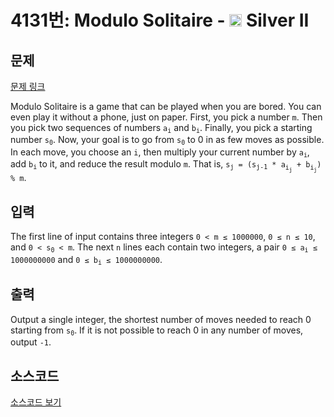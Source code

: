 # 4131번: Modulo Solitaire - <img src="https://static.solved.ac/tier_small/9.svg" style="height:20px" /> Silver II

<!-- performance -->

<!-- 문제 제출 후 깃허브에 푸시를 했을 때 제출한 코드의 성능이 입력될 공간입니다.-->

<!-- end -->

## 문제

[문제 링크](https://boj.kr/4131)


<p>Modulo Solitaire is a game that can be played when you are bored. You can even play it without a phone, just on paper. First, you pick a number <code>m</code>. Then you pick two sequences of numbers <code>a<sub>i</sub></code> and <code>b<sub>i</sub></code>. Finally, you pick a starting number <code>s<sub>0</sub></code>. Now, your goal is to go from <code>s<sub>0</sub></code> to 0 in as few moves as possible. In each move, you choose an <code>i</code>, then multiply your current number by <code>a<sub>i</sub></code>, add <code>b<sub>i</sub></code> to it, and reduce the result modulo <code>m</code>. That is, <code>s<sub>j</sub> = (s<sub>j-1</sub> * a<sub>i<sub>j</sub></sub> + b<sub>i<sub>j</sub></sub>) % m</code>.</p>



## 입력


<p>The first line of input contains three integers <code>0 &lt; m ≤ 1000000</code>, <code>0 ≤ n ≤&nbsp;10</code>, and <code>0 &lt; s<sub>0</sub> &lt; m</code>. The next <code>n</code> lines each contain two integers, a pair <code>0 ≤ a<sub>i</sub> ≤ 1000000000</code> and <code>0 ≤ b<sub>i</sub> ≤ 1000000000</code>.</p>



## 출력


<p>Output a single integer, the shortest number of moves needed to reach 0 starting from <code>s<sub>0</sub></code>. If it is not possible to reach 0 in any number of moves, output <code>-1</code>.</p>



## 소스코드

[소스코드 보기](Main.java)